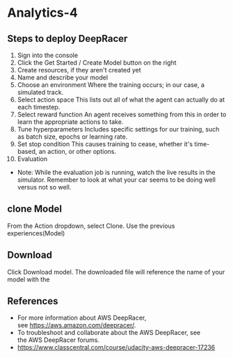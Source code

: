 # Analytics-4
## Steps to deploy DeepRacer 
1. Sign into the console
2. Click the Get Started / Create Model button on the right
3. Create resources, if they aren't created yet
4. Name and describe your model
5. Choose an environment 
Where the training occurs; in our case, a simulated track.
6. Select action space
This lists out all of what the agent can actually do at each timestep.
7. Select reward function
An agent receives something from this in order to learn the appropriate actions to take.
8. Tune hyperparameters
Includes specific settings for our training, such as batch size, epochs or learning rate.
9. Set stop condition
This causes training to cease, whether it's time-based, an action, or other options.
10. Evaluation 

* Note: While the evaluation job is running, watch the live results in the simulator. Remember to look at what your car seems to be doing well versus not so well.

## clone Model 
From the Action dropdown, select Clone.
Use the previous experiences(Model)

## Download 
Click Download model. The downloaded file will reference the name of your model with the

## References 

* For more information about AWS DeepRacer, see https://aws.amazon.com/deepracer/.
* To troubleshoot and collaborate about the AWS DeepRacer, see the AWS DeepRacer forums.
* https://www.classcentral.com/course/udacity-aws-deepracer-17236
